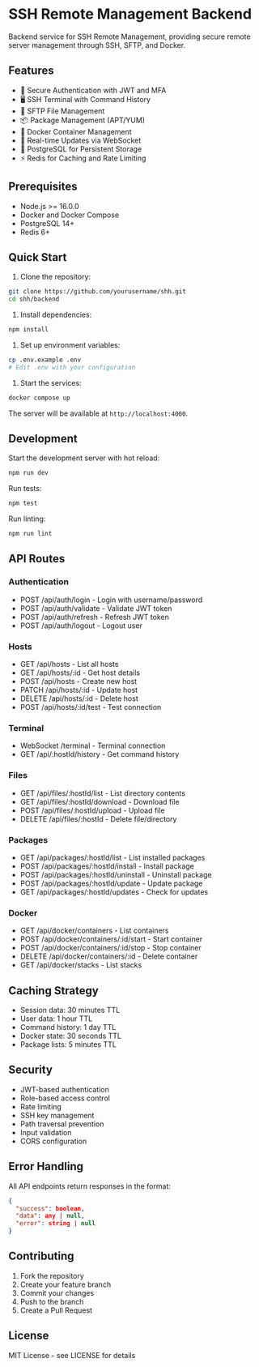 # SSH Remote Management Backend

Backend service for SSH Remote Management, providing secure remote server management through SSH, SFTP, and Docker.

## Features

- 🔐 Secure Authentication with JWT and MFA
- 🖥️ SSH Terminal with Command History
- 📁 SFTP File Management
- 📦 Package Management (APT/YUM)
- 🐳 Docker Container Management
- 🚀 Real-time Updates via WebSocket
- 💾 PostgreSQL for Persistent Storage
- ⚡ Redis for Caching and Rate Limiting

## Prerequisites

- Node.js >= 16.0.0
- Docker and Docker Compose
- PostgreSQL 14+
- Redis 6+

## Quick Start

1. Clone the repository:

```bash
git clone https://github.com/yourusername/shh.git
cd shh/backend
```

1. Install dependencies:

```bash
npm install
```

1. Set up environment variables:

```bash
cp .env.example .env
# Edit .env with your configuration
```

1. Start the services:

```bash
docker compose up
```

The server will be available at `http://localhost:4000`.

## Development

Start the development server with hot reload:

```bash
npm run dev
```

Run tests:

```bash
npm test
```

Run linting:

```bash
npm run lint
```

## API Routes

### Authentication

- POST /api/auth/login - Login with username/password
- POST /api/auth/validate - Validate JWT token
- POST /api/auth/refresh - Refresh JWT token
- POST /api/auth/logout - Logout user

### Hosts

- GET /api/hosts - List all hosts
- GET /api/hosts/:id - Get host details
- POST /api/hosts - Create new host
- PATCH /api/hosts/:id - Update host
- DELETE /api/hosts/:id - Delete host
- POST /api/hosts/:id/test - Test connection

### Terminal

- WebSocket /terminal - Terminal connection
- GET /api/:hostId/history - Get command history

### Files

- GET /api/files/:hostId/list - List directory contents
- GET /api/files/:hostId/download - Download file
- POST /api/files/:hostId/upload - Upload file
- DELETE /api/files/:hostId - Delete file/directory

### Packages

- GET /api/packages/:hostId/list - List installed packages
- POST /api/packages/:hostId/install - Install package
- POST /api/packages/:hostId/uninstall - Uninstall package
- POST /api/packages/:hostId/update - Update package
- GET /api/packages/:hostId/updates - Check for updates

### Docker

- GET /api/docker/containers - List containers
- POST /api/docker/containers/:id/start - Start container
- POST /api/docker/containers/:id/stop - Stop container
- DELETE /api/docker/containers/:id - Delete container
- GET /api/docker/stacks - List stacks

## Caching Strategy

- Session data: 30 minutes TTL
- User data: 1 hour TTL
- Command history: 1 day TTL
- Docker state: 30 seconds TTL
- Package lists: 5 minutes TTL

## Security

- JWT-based authentication
- Role-based access control
- Rate limiting
- SSH key management
- Path traversal prevention
- Input validation
- CORS configuration

## Error Handling

All API endpoints return responses in the format:

```json
{
  "success": boolean,
  "data": any | null,
  "error": string | null
}
```

## Contributing

1. Fork the repository
1. Create your feature branch
1. Commit your changes
1. Push to the branch
1. Create a Pull Request

## License

MIT License - see LICENSE for details
